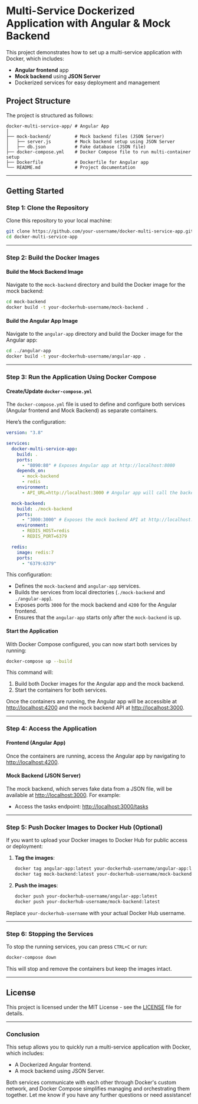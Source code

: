 # Multi-Service Dockerized Application with Angular & Mock Backend

This project demonstrates how to set up a multi-service application with Docker, which includes:

- **Angular frontend** app
- **Mock backend** using **JSON Server**
- Dockerized services for easy deployment and management

## Project Structure

The project is structured as follows:

```
docker-multi-service-app/ # Angular App
│
├── mock-backend/         # Mock backend files (JSON Server)
│   ├── server.js         # Mock backend setup using JSON Server
│   ├── db.json           # Fake database (JSON file)
├── docker-compose.yml    # Docker Compose file to run multi-container setup
├── Dockerfile            # Dockerfile for Angular app
└── README.md             # Project documentation
```

---

## Getting Started

### Step 1: Clone the Repository

Clone this repository to your local machine:

```bash
git clone https://github.com/your-username/docker-multi-service-app.git
cd docker-multi-service-app
```

---

### Step 2: Build the Docker Images

#### Build the Mock Backend Image

Navigate to the `mock-backend` directory and build the Docker image for the mock backend:

```bash
cd mock-backend
docker build -t your-dockerhub-username/mock-backend .
```

#### Build the Angular App Image

Navigate to the `angular-app` directory and build the Docker image for the Angular app:

```bash
cd ../angular-app
docker build -t your-dockerhub-username/angular-app .
```

---

### Step 3: Run the Application Using Docker Compose

#### Create/Update `docker-compose.yml`

The `docker-compose.yml` file is used to define and configure both services (Angular frontend and Mock Backend) as separate containers.

Here’s the configuration:

```yaml
version: "3.8"

services:
  docker-multi-service-app:
    build: .
    ports:
      - "8090:80" # Exposes Angular app at http://localhost:8080
    depends_on:
      - mock-backend
      - redis
    environment:
      - API_URL=http://localhost:3000 # Angular app will call the backend here

  mock-backend:
    build: ./mock-backend
    ports:
      - "3000:3000" # Exposes the mock backend API at http://localhost:3000
    environment:
      - REDIS_HOST=redis
      - REDIS_PORT=6379

  redis:
    image: redis:7
    ports:
      - "6379:6379"
```

This configuration:

- Defines the `mock-backend` and `angular-app` services.
- Builds the services from local directories (`./mock-backend` and `./angular-app`).
- Exposes ports `3000` for the mock backend and `4200` for the Angular frontend.
- Ensures that the `angular-app` starts only after the `mock-backend` is up.

#### Start the Application

With Docker Compose configured, you can now start both services by running:

```bash
docker-compose up --build
```

This command will:

1. Build both Docker images for the Angular app and the mock backend.
2. Start the containers for both services.

Once the containers are running, the Angular app will be accessible at [http://localhost:4200](http://localhost:4200) and the mock backend API at [http://localhost:3000](http://localhost:3000).

---

### Step 4: Access the Application

#### Frontend (Angular App)

Once the containers are running, access the Angular app by navigating to [http://localhost:4200](http://localhost:4200).

#### Mock Backend (JSON Server)

The mock backend, which serves fake data from a JSON file, will be available at [http://localhost:3000](http://localhost:3000). For example:

- Access the tasks endpoint: [http://localhost:3000/tasks](http://localhost:3000/tasks)

---

### Step 5: Push Docker Images to Docker Hub (Optional)

If you want to upload your Docker images to Docker Hub for public access or deployment:

1. **Tag the images**:

   ```bash
   docker tag angular-app:latest your-dockerhub-username/angular-app:latest
   docker tag mock-backend:latest your-dockerhub-username/mock-backend:latest
   ```

2. **Push the images**:
   ```bash
   docker push your-dockerhub-username/angular-app:latest
   docker push your-dockerhub-username/mock-backend:latest
   ```

Replace `your-dockerhub-username` with your actual Docker Hub username.

---

### Step 6: Stopping the Services

To stop the running services, you can press `CTRL+C` or run:

```bash
docker-compose down
```

This will stop and remove the containers but keep the images intact.

---

## License

This project is licensed under the MIT License - see the [LICENSE](LICENSE) file for details.

---

### Conclusion

This setup allows you to quickly run a multi-service application with Docker, which includes:

- A Dockerized Angular frontend.
- A mock backend using JSON Server.

Both services communicate with each other through Docker's custom network, and Docker Compose simplifies managing and orchestrating them together. Let me know if you have any further questions or need assistance!
